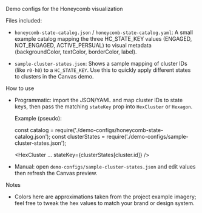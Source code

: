 Demo configs for the Honeycomb visualization

Files included:

- `honeycomb-state-catalog.json` / `honeycomb-state-catalog.yaml`:
  A small example catalog mapping the three HC_STATE_KEY values (ENGAGED, NOT_ENGAGED, ACTIVE_PERSUAL) to visual metadata (backgroundColor, textColor, borderColor, label).

- `sample-cluster-states.json`:
  Shows a sample mapping of cluster IDs (like `r0-h0`) to a `HC_STATE_KEY`. Use this to quickly apply different states to clusters in the Canvas demo.

How to use

- Programmatic: import the JSON/YAML and map cluster IDs to state keys, then pass the matching `stateKey` prop into `HexCluster` or `Hexagon`.

  Example (pseudo):

  const catalog = require('./demo-configs/honeycomb-state-catalog.json');
  const clusterStates = require('./demo-configs/sample-cluster-states.json');

  <HexCluster ... stateKey={clusterStates[cluster.id]} />

- Manual: open `demo-configs/sample-cluster-states.json` and edit values then refresh the Canvas preview.

Notes

- Colors here are approximations taken from the project example imagery; feel free to tweak the hex values to match your brand or design system.
